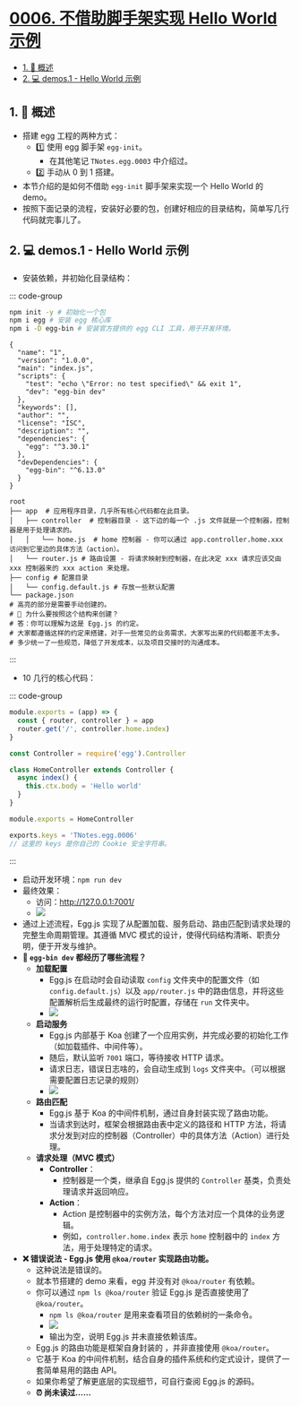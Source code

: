 # [0006. 不借助脚手架实现 Hello World 示例](https://github.com/Tdahuyou/TNotes.egg/tree/main/notes/0006.%20%E4%B8%8D%E5%80%9F%E5%8A%A9%E8%84%9A%E6%89%8B%E6%9E%B6%E5%AE%9E%E7%8E%B0%20Hello%20World%20%E7%A4%BA%E4%BE%8B)

<!-- region:toc -->

- [1. 📒 概述](#1--概述)
- [2. 💻 demos.1 - Hello World 示例](#2--demos1---hello-world-示例)

<!-- endregion:toc -->

## 1. 📒 概述

- 搭建 egg 工程的两种方式：
  - 1️⃣ 使用 egg 脚手架 `egg-init`。
    - 在其他笔记 `TNotes.egg.0003` 中介绍过。
  - 2️⃣ 手动从 0 到 1 搭建。
- 本节介绍的是如何不借助 `egg-init` 脚手架来实现一个 Hello World 的 demo。
- 按照下面记录的流程，安装好必要的包，创建好相应的目录结构，简单写几行代码就完事儿了。

## 2. 💻 demos.1 - Hello World 示例

- 安装依赖，并初始化目录结构：

::: code-group

```bash [安装必要的包]
npm init -y # 初始化一个包
npm i egg # 安装 egg 核心库
npm i -D egg-bin # 安装官方提供的 egg CLI 工具，用于开发环境。
```

```json{7,14,17} [package.json]
{
  "name": "1",
  "version": "1.0.0",
  "main": "index.js",
  "scripts": {
    "test": "echo \"Error: no test specified\" && exit 1",
    "dev": "egg-bin dev"
  },
  "keywords": [],
  "author": "",
  "license": "ISC",
  "description": "",
  "dependencies": {
    "egg": "^3.30.1"
  },
  "devDependencies": {
    "egg-bin": "^6.13.0"
  }
}
```

```bash{2-7} [准备目录结构]
root
├── app  # 应用程序目录，几乎所有核心代码都在此目录。
│   ├── controller  # 控制器目录 - 这下边的每一个 .js 文件就是一个控制器，控制器是用于处理请求的。
│   │   └── home.js  # home 控制器 - 你可以通过 app.controller.home.xxx 访问到它里边的具体方法（action）。
│   └── router.js # 路由设置 - 将请求映射到控制器，在此决定 xxx 请求应该交由 xxx 控制器来的 xxx action 来处理。
├── config # 配置目录
│   └── config.default.js # 存放一些默认配置
└── package.json
# 高亮的部分是需要手动创建的。
# 🤔 为什么要按照这个结构来创建？
# 答：你可以理解为这是 Egg.js 的约定。
# 大家都遵循这样的约定来搭建，对于一些常见的业务需求，大家写出来的代码都差不太多。
# 多少统一了一些规范，降低了开发成本，以及项目交接时的沟通成本。
```

:::

- 10 几行的核心代码：

::: code-group

```js [app/router.js]
module.exports = (app) => {
  const { router, controller } = app
  router.get('/', controller.home.index)
}
```

```js [app/controller/home.js]
const Controller = require('egg').Controller

class HomeController extends Controller {
  async index() {
    this.ctx.body = 'Hello world'
  }
}

module.exports = HomeController
```

```js [config/config.default.js]
exports.keys = 'TNotes.egg.0006'
// 这里的 keys 是你自己的 Cookie 安全字符串。
```

:::

- 启动开发环境：`npm run dev`
- 最终效果：
  - 访问：http://127.0.0.1:7001/
  - ![](https://cdn.jsdelivr.net/gh/tnotesjs/imgs@main/2025-03-08-20-26-44.png)
- 通过上述流程，Egg.js 实现了从配置加载、服务启动、路由匹配到请求处理的完整生命周期管理。其遵循 MVC 模式的设计，使得代码结构清晰、职责分明，便于开发与维护。
- **🤔 `egg-bin dev` 都经历了哪些流程？**
  - **加载配置**
    - Egg.js 在启动时会自动读取 `config` 文件夹中的配置文件（如 `config.default.js`）以及 `app/router.js` 中的路由信息，并将这些配置解析后生成最终的运行时配置，存储在 `run` 文件夹中。
    - ![](https://cdn.jsdelivr.net/gh/tnotesjs/imgs@main/2025-03-08-20-34-59.png)
  - **启动服务**
    - Egg.js 内部基于 Koa 创建了一个应用实例，并完成必要的初始化工作（如加载插件、中间件等）。
    - 随后，默认监听 `7001` 端口，等待接收 HTTP 请求。
    - 请求日志，错误日志啥的，会自动生成到 `logs` 文件夹中。（可以根据需要配置日志记录的规则）
    - ![](https://cdn.jsdelivr.net/gh/tnotesjs/imgs@main/2025-03-08-20-38-49.png)
  - **路由匹配**
    - Egg.js 基于 Koa 的中间件机制，通过自身封装实现了路由功能。
    - 当请求到达时，框架会根据路由表中定义的路径和 HTTP 方法，将请求分发到对应的控制器（Controller）中的具体方法（Action）进行处理。
  - **请求处理（MVC 模式）**
    - **Controller**：
      - 控制器是一个类，继承自 Egg.js 提供的 `Controller` 基类，负责处理请求并返回响应。
    - **Action**：
      - Action 是控制器中的实例方法，每个方法对应一个具体的业务逻辑。
      - 例如，`controller.home.index` 表示 `home` 控制器中的 `index` 方法，用于处理特定的请求。
- **❌ 错误说法 - Egg.js 使用 `@koa/router` 实现路由功能。**
  - 这种说法是错误的。
  - 就本节搭建的 demo 来看，egg 并没有对 `@koa/router` 有依赖。
  - 你可以通过 `npm ls @koa/router` 验证 Egg.js 是否直接使用了 `@koa/router`。
    - `npm ls @koa/router` 是用来查看项目的依赖树的一条命令。
    - ![](https://cdn.jsdelivr.net/gh/tnotesjs/imgs@main/2025-03-08-20-43-47.png)
    - 输出为空，说明 Egg.js 并未直接依赖该库。
  - Egg.js 的路由功能是框架自身封装的 ，并非直接使用 `@koa/router`。
  - 它基于 Koa 的中间件机制，结合自身的插件系统和约定式设计，提供了一套简单易用的路由 API。
  - 如果你希望了解更底层的实现细节，可自行查阅 Egg.js 的源码。
  - **⏰ 尚未读过……**
